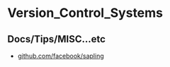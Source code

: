 # Version_Control_Systems

## Docs/Tips/MISC...etc

* [github.com/facebook/sapling](https://github.com/facebook/sapling)